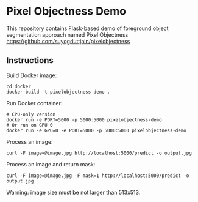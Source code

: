 # Pixel Objectness Demo
This repository contains Flask-based demo of foreground object segmentation approach named Pixel Objectness
https://github.com/suyogduttjain/pixelobjectness
## Instructions
Build Docker image:
```
cd docker
docker build -t pixelobjectness-demo .
```
Run Docker container:
```
# CPU-only version
docker run -e PORT=5000 -p 5000:5000 pixelobjectness-demo
# Or run on GPU 0
docker run -e GPU=0 -e PORT=5000 -p 5000:5000 pixelobjectness-demo
```
Process an image:
```
curl -F image=@image.jpg http://localhost:5000/predict -o output.jpg
```
Process an image and return mask:
```
curl -F image=@image.jpg -F mask=1 http://localhost:5000/predict -o output.jpg
```
Warning: image size must be not larger than 513x513.
